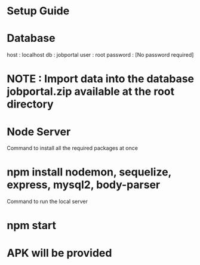 # Setup Guide

# Database
host : localhost
db : jobportal
user : root
password : [No password required]

# NOTE : Import data into the database jobportal.zip available at the root directory 

# Node Server

Command to install all the required packages at once
# npm install nodemon, sequelize, express, mysql2, body-parser

Command to run the local server
# npm start

# APK will be provided